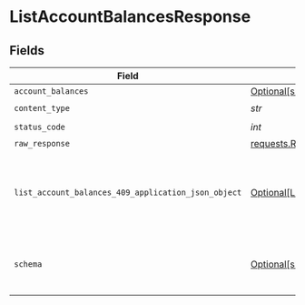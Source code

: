# ListAccountBalancesResponse


## Fields

| Field                                                                                                               | Type                                                                                                                | Required                                                                                                            | Description                                                                                                         |
| ------------------------------------------------------------------------------------------------------------------- | ------------------------------------------------------------------------------------------------------------------- | ------------------------------------------------------------------------------------------------------------------- | ------------------------------------------------------------------------------------------------------------------- |
| `account_balances`                                                                                                  | [Optional[shared.AccountBalances]](../../models/shared/accountbalances.md)                                          | :heavy_minus_sign:                                                                                                  | Success                                                                                                             |
| `content_type`                                                                                                      | *str*                                                                                                               | :heavy_check_mark:                                                                                                  | N/A                                                                                                                 |
| `status_code`                                                                                                       | *int*                                                                                                               | :heavy_check_mark:                                                                                                  | N/A                                                                                                                 |
| `raw_response`                                                                                                      | [requests.Response](https://requests.readthedocs.io/en/latest/api/#requests.Response)                               | :heavy_minus_sign:                                                                                                  | N/A                                                                                                                 |
| `list_account_balances_409_application_json_object`                                                                 | [Optional[ListAccountBalances409ApplicationJSON]](../../models/operations/listaccountbalances409applicationjson.md) | :heavy_minus_sign:                                                                                                  | The data type's dataset has not been requested or is still syncing.                                                 |
| `schema`                                                                                                            | [Optional[shared.Schema]](../../models/shared/schema.md)                                                            | :heavy_minus_sign:                                                                                                  | Your `query` parameter was not correctly formed                                                                     |